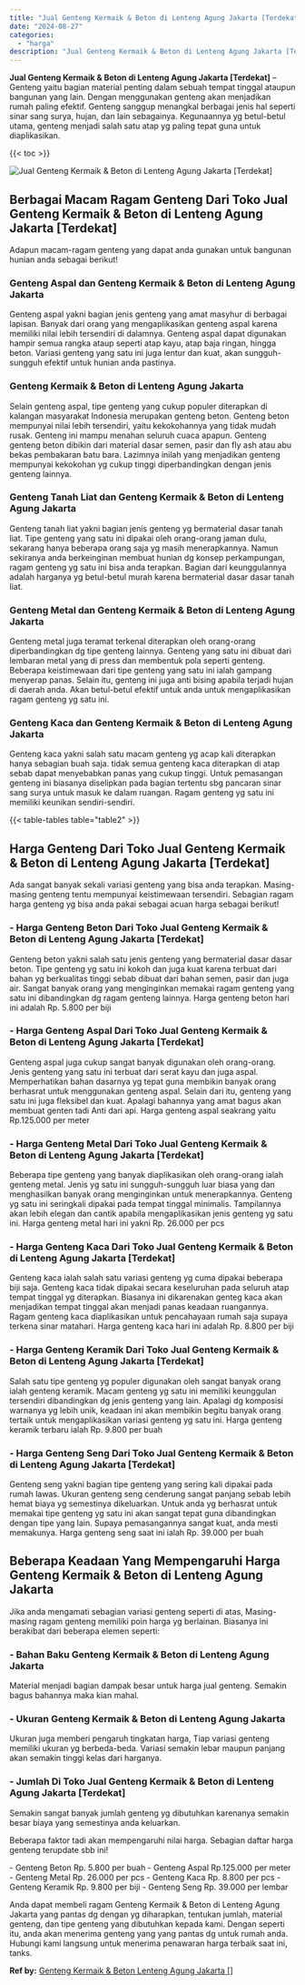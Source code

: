 ```yaml
---
title: "Jual Genteng Kermaik & Beton di Lenteng Agung Jakarta [Terdekat]"
date: "2024-08-27"
categories: 
  - "harga"
description: "Jual Genteng Kermaik & Beton di Lenteng Agung Jakarta [Terdekat]. Anda dapat membeli ragam Genteng Kermaik & Beton di Lenteng Agung Jakarta yang pantas dg de..."
---
```


**Jual Genteng Kermaik & Beton di Lenteng Agung Jakarta \[Terdekat\]** – Genteng yaitu bagian material penting dalam sebuah tempat tinggal ataupun bangunan yang lain. Dengan menggunakan genteng akan menjadikan rumah paling efektif. Genteng sanggup menangkal berbagai jenis hal seperti sinar sang surya, hujan, dan lain sebagainya. Kegunaannya yg betul-betul utama, genteng menjadi salah satu atap yg paling tepat guna untuk diaplikasikan.

{{< toc >}}

![Jual Genteng Kermaik & Beton di Lenteng Agung Jakarta [Terdekat]](/images/genteng-minimalis-murah22.png)

## Berbagai Macam Ragam Genteng Dari Toko Jual Genteng Kermaik & Beton di Lenteng Agung Jakarta \[Terdekat\]

Adapun macam-ragam genteng yang dapat anda gunakan untuk bangunan hunian anda sebagai berikut!

### Genteng Aspal dan Genteng Kermaik & Beton di Lenteng Agung Jakarta

Genteng aspal yakni bagian jenis genteng yang amat masyhur di berbagai lapisan. Banyak dari orang yang mengaplikasikan genteng aspal karena memiliki nilai lebih tersendiri di dalamnya. Genteng aspal dapat digunakan hampir semua rangka ataup seperti atap kayu, atap baja ringan, hingga beton. Variasi genteng yang satu ini juga lentur dan kuat, akan sungguh-sungguh efektif untuk hunian anda pastinya.

### Genteng Kermaik & Beton di Lenteng Agung Jakarta

Selain genteng aspal, tipe genteng yang cukup populer diterapkan di kalangan masyarakat Indonesia merupakan genteng beton. Genteng beton mempunyai nilai lebih tersendiri, yaitu kekokohannya yang tidak mudah rusak. Genteng ini mampu menahan seluruh cuaca apapun. Genteng genteng beton dibikin dari material dasar semen, pasir dan fly ash atau abu bekas pembakaran batu bara. Lazimnya inilah yang menjadikan genteng mempunyai kekokohan yg cukup tinggi diperbandingkan dengan jenis genteng lainnya.

### Genteng Tanah Liat dan Genteng Kermaik & Beton di Lenteng Agung Jakarta

Genteng tanah liat yakni bagian jenis genteng yg bermaterial dasar tanah liat. Tipe genteng yang satu ini dipakai oleh orang-orang jaman dulu, sekarang hanya beberapa orang saja yg masih menerapkannya. Namun sekiranya anda berkeinginan membuat hunian dg konsep perkampungan, ragam genteng yg satu ini bisa anda terapkan. Bagian dari keunggulannya adalah harganya yg betul-betul murah karena bermaterial dasar dasar tanah liat.

### Genteng Metal dan Genteng Kermaik & Beton di Lenteng Agung Jakarta

Genteng metal juga teramat terkenal diterapkan oleh orang-orang diperbandingkan dg tipe genteng lainnya. Genteng yang satu ini dibuat dari lembaran metal yang di press dan membentuk pola seperti genteng. Beberapa keistimewaan dari tipe genteng yang satu ini ialah gampang menyerap panas. Selain itu, genteng ini juga anti bising apabila terjadi hujan di daerah anda. Akan betul-betul efektif untuk anda untuk mengaplikasikan ragam genteng yg satu ini.

### Genteng Kaca dan Genteng Kermaik & Beton di Lenteng Agung Jakarta

Genteng kaca yakni salah satu macam genteng yg acap kali diterapkan hanya sebagian buah saja. tidak semua genteng kaca diterapkan di atap sebab dapat menyebabkan panas yang cukup tinggi. Untuk pemasangan genteng ini biasanya diselipkan pada bagian tertentu sbg pancaran sinar sang surya untuk masuk ke dalam ruangan. Ragam genteng yg satu ini memiliki keunikan sendiri-sendiri.

{{< table-tables table="table2" >}}

## Harga Genteng Dari Toko Jual Genteng Kermaik & Beton di Lenteng Agung Jakarta \[Terdekat\]

Ada sangat banyak sekali variasi genteng yang bisa anda terapkan. Masing-masing genteng tentu mempunyai keistimewaan tersendiri. Sebagian ragam harga genteng yg bisa anda pakai sebagai acuan harga sebagai berikut!

### \- Harga Genteng Beton Dari Toko Jual Genteng Kermaik & Beton di Lenteng Agung Jakarta \[Terdekat\]

Genteng beton yakni salah satu jenis genteng yang bermaterial dasar dasar beton. Tipe genteng yg satu ini kokoh dan juga kuat karena terbuat dari bahan yg berkualitas tinggi sebab dibuat dari bahan semen, pasir dan juga air. Sangat banyak orang yang menginginkan memakai ragam genteng yang satu ini dibandingkan dg ragam genteng lainnya. Harga genteng beton hari ini adalah Rp. 5.800 per biji

### \- Harga Genteng Aspal Dari Toko Jual Genteng Kermaik & Beton di Lenteng Agung Jakarta \[Terdekat\]

Genteng aspal juga cukup sangat banyak digunakan oleh orang-orang. Jenis genteng yang satu ini terbuat dari serat kayu dan juga aspal. Memperhatikan bahan dasarnya yg tepat guna membikin banyak orang berhasrat untuk menggunakan genteng aspal. Selain dari itu, genteng yang satu ini juga fleksibel dan kuat. Apalagi bahannya yang amat bagus akan membuat genten tadi Anti dari api. Harga genteng aspal seakrang yaitu Rp.125.000 per meter

### \- Harga Genteng Metal Dari Toko Jual Genteng Kermaik & Beton di Lenteng Agung Jakarta \[Terdekat\]

Beberapa tipe genteng yang banyak diaplikasikan oleh orang-orang ialah genteng metal. Jenis yg satu ini sungguh-sungguh luar biasa yang dan menghasilkan banyak orang menginginkan untuk menerapkannya. Genteng yg satu ini seringkali dipakai pada tempat tinggal minimalis. Tampilannya akan lebih elegan dan cantik apabila mengaplikasikan jenis genteng yg satu ini. Harga genteng metal hari ini yakni Rp. 26.000 per pcs

### \- Harga Genteng Kaca Dari Toko Jual Genteng Kermaik & Beton di Lenteng Agung Jakarta \[Terdekat\]

Genteng kaca ialah salah satu variasi genteng yg cuma dipakai beberapa biji saja. Genteng kaca tidak dipakai secara keseluruhan pada seluruh atap tempat tinggal yg diterapkan. Biasanya ini dikarenakan genteg kaca akan menjadikan tempat tinggal akan menjadi panas keadaan ruangannya. Ragam genteng kaca diaplikasikan untuk pencahayaan rumah saja supaya terkena sinar matahari. Harga genteng kaca hari ini adalah Rp. 8.800 per biji

### \- Harga Genteng Keramik Dari Toko Jual Genteng Kermaik & Beton di Lenteng Agung Jakarta \[Terdekat\]

Salah satu tipe genteng yg populer digunakan oleh sangat banyak orang ialah genteng keramik. Macam genteng yg satu ini memiliki keunggulan tersendiri dibandingkan dg jenis genteng yang lain. Apalagi dg komposisi warnanya yg lebih unik, keadaan ini akan membikin begitu banyak orang tertaik untuk mengaplikasikan variasi genteng yg satu ini. Harga genteng keramik terbaru ialah Rp. 9.800 per buah

### \- Harga Genteng Seng Dari Toko Jual Genteng Kermaik & Beton di Lenteng Agung Jakarta \[Terdekat\]

Genteng seng yakni bagian tipe genteng yang sering kali dipakai pada rumah lawas. Ukuran genteng seng cenderung sangat panjang sebab lebih hemat biaya yg semestinya dikeluarkan. Untuk anda yg berhasrat untuk memakai tipe genteng yg satu ini akan sangat tepat guna dibandingkan dengan tipe yang lain. Supaya pemasangannya sangat kuat, anda mesti memakunya. Harga genteng seng saat ini ialah Rp. 39.000 per buah

## Beberapa Keadaan Yang Mempengaruhi Harga Genteng Kermaik & Beton di Lenteng Agung Jakarta

Jika anda mengamati sebagian variasi genteng seperti di atas, Masing-masing ragam genteng memiliki poin harga yg berlainan. Biasanya ini berakibat dari beberapa elemen seperti:

### \- Bahan Baku Genteng Kermaik & Beton di Lenteng Agung Jakarta

Material menjadi bagian dampak besar untuk harga jual genteng. Semakin bagus bahannya maka kian mahal.

### \- Ukuran Genteng Kermaik & Beton di Lenteng Agung Jakarta

Ukuran juga memberi pengaruh tingkatan harga, Tiap variasi genteng memiliki ukuran yg berbeda-beda. Variasi semakin lebar maupun panjang akan semakin tinggi kelas dari harganya.

### \- Jumlah Di Toko Jual Genteng Kermaik & Beton di Lenteng Agung Jakarta \[Terdekat\]

Semakin sangat banyak jumlah genteng yg dibutuhkan karenanya semakin besar biaya yang semestinya anda keluarkan.

Beberapa faktor tadi akan mempengaruhi nilai harga. Sebagian daftar harga genteng terupdate sbb ini!

\- Genteng Beton Rp. 5.800 per buah - Genteng Aspal Rp.125.000 per meter - Genteng Metal Rp. 26.000 per pcs - Genteng Kaca Rp. 8.800 per pcs - Genteng Keramik Rp. 9.800 per biji - Genteng Seng Rp. 39.000 per lembar

Anda dapat membeli ragam Genteng Kermaik & Beton di Lenteng Agung Jakarta yang pantas dg dengan yg diharapkan, tentukan jumlah, material genteng, dan tipe genteng yang dibutuhkan kepada kami. Dengan seperti itu, anda akan menerima genteng yang yang pantas dg untuk rumah anda. Hubungi kami langsung untuk menerima penawaran harga terbaik saat ini, tanks.

**Ref by:**  [Genteng Kermaik & Beton  Lenteng Agung Jakarta []](https://id.wikipedia.org/wiki/Genteng)
